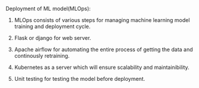 Deployment of ML model(MLOps):
1. MLOps consists of various steps for managing machine learning model training and deployment cycle.

2. Flask or django for web server.

3. Apache airflow for automating the entire process of getting the data and continously retraining.

4. Kubernetes as a server which will ensure scalability and maintainibility.

5. Unit testing for testing the model before deployment.

